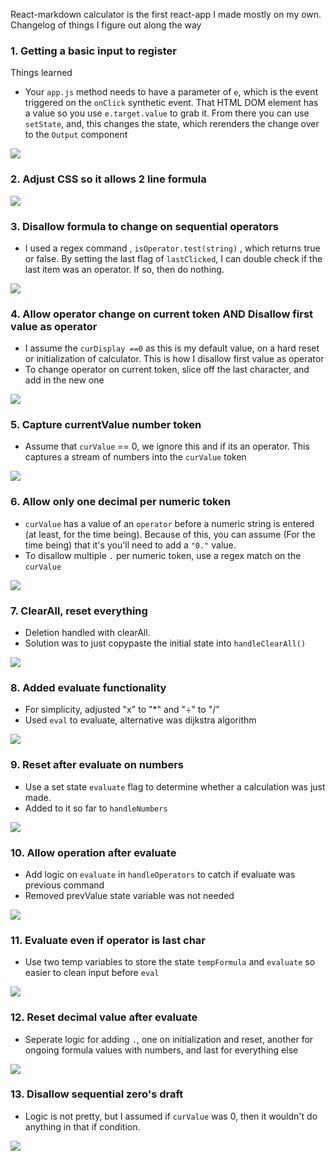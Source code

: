 React-markdown calculator is the first react-app I made mostly on my own.
Changelog of things I figure out along the way

### 1. Getting a basic input to register

Things learned

- Your `app.js` method needs to have a parameter of `e`, which is the event triggered on the `onClick` synthetic event. That HTML DOM element has a value so you use `e.target.value` to grab it. From there you can use `setState`, and, this changes the state, which rerenders the change over to the `Output` component

![](https://i.imgur.com/YVNrvD5.gif)

### 2. Adjust CSS so it allows 2 line formula

![](https://i.imgur.com/rDsx0VV.png)

### 3. Disallow formula to change on sequential operators

- I used a regex command , `isOperator.test(string)` , which returns true or false. By setting the last flag of `lastClicked`, I can double check if the last item was an operator. If so, then do nothing.

![](https://i.imgur.com/z7LEu7i.gif)

### 4. Allow operator change on current token AND Disallow first value as operator

- I assume the `curDisplay ==0` as this is my default value, on a hard reset or initialization of calculator. This is how I disallow first value as operator
- To change operator on current token, slice off the last character, and add in the new one

![](https://i.imgur.com/yKFBzrL.gif)

### 5. Capture currentValue number token

- Assume that `curValue` == 0, we ignore this and if its an operator. This captures a stream of numbers into the `curValue` token

![](https://i.imgur.com/013g7nc.gif)

### 6. Allow only one decimal per numeric token

- `curValue` has a value of an `operator` before a numeric string is entered (at least, for the time being). Because of this, you can assume (For the time being) that it's you'll need to add a `"0."` value.
- To disallow multiple `.` per numeric token, use a regex match on the `curValue`

![](https://i.imgur.com/idr3uKD.gif)

### 7. ClearAll, reset everything

- Deletion handled with clearAll.
- Solution was to just copypaste the initial state into `handleClearAll()`

![](https://i.imgur.com/V3azIUG.gif)

### 8. Added evaluate functionality

- For simplicity, adjusted "x" to "\*" and "÷" to "/"
- Used `eval` to evaluate, alternative was dijkstra algorithm

![](https://i.imgur.com/T8s69jn.gif)

### 9. Reset after evaluate on numbers

- Use a set state `evaluate` flag to determine whether a calculation was just made.
- Added to it so far to `handleNumbers`

![](https://i.imgur.com/7iWRGk1.gif)

### 10. Allow operation after evaluate

- Add logic on `evaluate` in `handleOperators` to catch if evaluate was previous command
- Removed prevValue state variable was not needed

![](https://i.imgur.com/qLP8VBi.gif)

### 11. Evaluate even if operator is last char

- Use two temp variables to store the state `tempFormula` and `evaluate` so easier to clean input before `eval`

![](https://i.imgur.com/joBRYGe.gif)

### 12. Reset decimal value after evaluate

- Seperate logic for adding `.`, one on initialization and reset, another for ongoing formula values with numbers, and last for everything else

![](https://i.imgur.com/roLdp5U.gif)

### 13. Disallow sequential zero's draft

- Logic is not pretty, but I assumed if `curValue` was 0, then it wouldn't do anything in that if condition.

![](https://i.imgur.com/NmcjeTk.gif)

